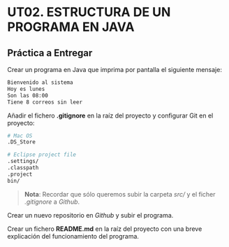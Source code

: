 # UT02. ESTRUCTURA DE UN PROGRAMA EN JAVA

## Práctica a Entregar

Crear un programa en Java que imprima por pantalla el siguiente mensaje:

```bash
Bienvenido al sistema
Hoy es lunes
Son las 08:00
Tiene 8 correos sin leer
```

Añadir el fichero __.gitignore__ en la raíz del proyecto y configurar Git en el proyecto:

```bash
# Mac OS
.DS_Store

# Eclipse project file
.settings/
.classpath
.project
bin/
```

> __Nota__: Recordar que sólo queremos subir la carpeta _src/_ y el ficher _.gitignore_ a _Github_. 

Crear un nuevo repositorio en _Github_ y subir el programa.

Crear un fichero __README.md__ en la raíz del proyecto con una breve explicación del funcionamiento del programa.
